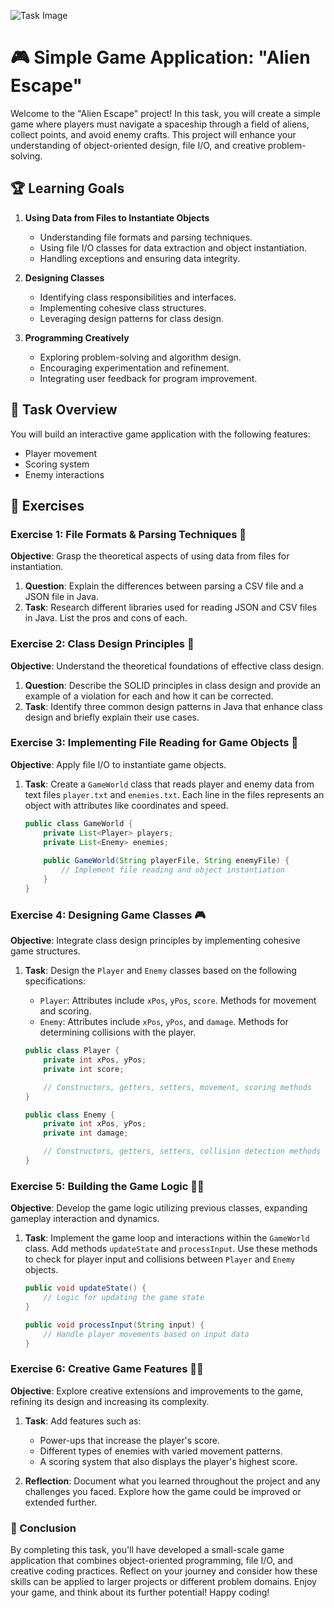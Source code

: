 ![Task Image](https://oaidalleapiprodscus.blob.core.windows.net/private/org-asPC5Skb6EoE1i324HhdGnV1/user-4VyHdJuNDsg3rdcmO7ghXoi2/img-Uoscg5VjK7E0KYAUDLpFPrAM.png?st=2024-10-31T13%3A12%3A31Z&se=2024-10-31T15%3A12%3A31Z&sp=r&sv=2024-08-04&sr=b&rscd=inline&rsct=image/png&skoid=d505667d-d6c1-4a0a-bac7-5c84a87759f8&sktid=a48cca56-e6da-484e-a814-9c849652bcb3&skt=2024-10-31T01%3A04%3A36Z&ske=2024-11-01T01%3A04%3A36Z&sks=b&skv=2024-08-04&sig=CpmKbeXP9LHTG2Jpn4heOwUeyAOMJqoqh6CRqKcYO24%3D)

# 🎮 Simple Game Application: "Alien Escape"

Welcome to the "Alien Escape" project! In this task, you will create a simple game where players must navigate a spaceship through a field of aliens, collect points, and avoid enemy crafts. This project will enhance your understanding of object-oriented design, file I/O, and creative problem-solving.

## 🏆 Learning Goals

1. **Using Data from Files to Instantiate Objects**
    - Understanding file formats and parsing techniques.
    - Using file I/O classes for data extraction and object instantiation.
    - Handling exceptions and ensuring data integrity.

2. **Designing Classes**
    - Identifying class responsibilities and interfaces.
    - Implementing cohesive class structures.
    - Leveraging design patterns for class design.

3. **Programming Creatively**
    - Exploring problem-solving and algorithm design.
    - Encouraging experimentation and refinement.
    - Integrating user feedback for program improvement.

## 📝 Task Overview

You will build an interactive game application with the following features:
- Player movement
- Scoring system
- Enemy interactions

## 🚀 Exercises

### Exercise 1: File Formats & Parsing Techniques 📂

**Objective**: Grasp the theoretical aspects of using data from files for instantiation.

1. **Question**: Explain the differences between parsing a CSV file and a JSON file in Java.
2. **Task**: Research different libraries used for reading JSON and CSV files in Java. List the pros and cons of each.

### Exercise 2: Class Design Principles 🧩

**Objective**: Understand the theoretical foundations of effective class design.

1. **Question**: Describe the SOLID principles in class design and provide an example of a violation for each and how it can be corrected.
2. **Task**: Identify three common design patterns in Java that enhance class design and briefly explain their use cases.

### Exercise 3: Implementing File Reading for Game Objects 🚀

**Objective**: Apply file I/O to instantiate game objects.

1. **Task**: Create a `GameWorld` class that reads player and enemy data from text files `player.txt` and `enemies.txt`. Each line in the files represents an object with attributes like coordinates and speed.
   
   ```java
   public class GameWorld {
       private List<Player> players;
       private List<Enemy> enemies;
       
       public GameWorld(String playerFile, String enemyFile) {
           // Implement file reading and object instantiation
       }
   }
   ```

### Exercise 4: Designing Game Classes 🎮

**Objective**: Integrate class design principles by implementing cohesive game structures.

1. **Task**: Design the `Player` and `Enemy` classes based on the following specifications:
   - `Player`: Attributes include `xPos`, `yPos`, `score`. Methods for movement and scoring.
   - `Enemy`: Attributes include `xPos`, `yPos`, and `damage`. Methods for determining collisions with the player.

   ```java
   public class Player {
       private int xPos, yPos;
       private int score;

       // Constructors, getters, setters, movement, scoring methods
   }

   public class Enemy {
       private int xPos, yPos;
       private int damage;

       // Constructors, getters, setters, collision detection methods
   }
   ```

### Exercise 5: Building the Game Logic 🚀💥

**Objective**: Develop the game logic utilizing previous classes, expanding gameplay interaction and dynamics.

1. **Task**: Implement the game loop and interactions within the `GameWorld` class. Add methods `updateState` and `processInput`. Use these methods to check for player input and collisions between `Player` and `Enemy` objects.

   ```java
   public void updateState() {
       // Logic for updating the game state
   }

   public void processInput(String input) {
       // Handle player movements based on input data
   }
   ```

### Exercise 6: Creative Game Features 🤖✨

**Objective**: Explore creative extensions and improvements to the game, refining its design and increasing its complexity.

1. **Task**: Add features such as:
   - Power-ups that increase the player's score.
   - Different types of enemies with varied movement patterns.
   - A scoring system that also displays the player's highest score.

2. **Reflection**: Document what you learned throughout the project and any challenges you faced. Explore how the game could be improved or extended further.

### 🌟 Conclusion

By completing this task, you'll have developed a small-scale game application that combines object-oriented programming, file I/O, and creative coding practices. Reflect on your journey and consider how these skills can be applied to larger projects or different problem domains. Enjoy your game, and think about its further potential! Happy coding!